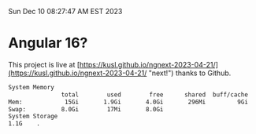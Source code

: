 Sun Dec 10 08:27:47 AM EST 2023

# Angular 16?


This project is live at [https://kusl.github.io/ngnext-2023-04-21/](https://kusl.github.io/ngnext-2023-04-21/ "next!") thanks to Github.

```bash
System Memory
               total        used        free      shared  buff/cache   available
Mem:            15Gi       1.9Gi       4.0Gi       296Mi         9Gi        13Gi
Swap:          8.0Gi        17Mi       8.0Gi
System Storage
1.1G	.
```
```bash
